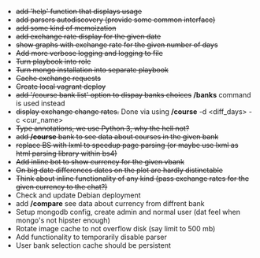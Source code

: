 * ~~add 'help' function that displays usage~~
* ~~add parsers autodiscovery (provide some common interface)~~
* ~~add some kind of memoization~~
* ~~add exchange rate display for the given date~~
* ~~show graphs with exchange rate for the given number of days~~
* ~~Add more verbose logging and logging to file~~
* ~~Turn playbook into role~~
* ~~Turn mongo installation into separate playbook~~
* ~~Cache exchange requests~~
* ~~Create local vagrant deploy~~
* ~~add '/course bank list' option to dispay banks choices~~ **/banks** command is used instead
* ~~display exchange change rates.~~ Done via using **/course** -d <diff_days> -c <cur_name>
* ~~Type annotations, we use Python 3, why the hell not?~~
* ~~add **/course** bank <bank name> to see data about courses in the given bank~~
* ~~replace BS with lxml to speedup page parsing (or maybe use lxml as html parsing library within bs4)~~
* ~~Add inline bot to show currency for the given vbank~~
* ~~On big date differences dates on the plot are hardly distinctable~~
* ~~Think about inline functionality of any kind (pass exchange rates for the given currency to the chat?)~~
* Check and update Debian deployment
* add **/compare** <currency name> see data about currency from diffrent bank
* Setup mongodb config, create admin and normal user (dat feel when mongo's not hipster enough)
* Rotate image cache to not overflow disk (say limit to 500 mb)
* Add functionality to temporarily disable parser
* User bank selection cache should be persistent